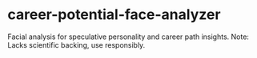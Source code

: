 # career-potential-face-analyzer
Facial analysis for speculative personality and career path insights. Note: Lacks scientific backing, use responsibly.
